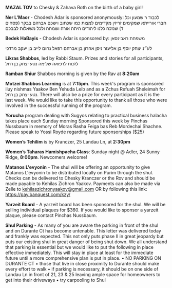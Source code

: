 **MAZAL TOV** to Chesky & Zahava Roth on the birth of a baby girl!

**Ner L'Maor** - Chodesh Adar is sponsored anonymously: 
לכבוד רּ שמעון וכל חברי אורייתא שמקימים זריזין מקדימים למצות כמו שכתוב וישכם אברהם בבקר (פסחים ד) שנזכה כלנו ליהודים היתה אורה ושמחה ולכל משאלות לבבכם

**Bedek HaBayis** - Chodesh Adar is sponsored by: משפחת ראבינסאן

לע״נ יצחק יוסף בן אליעזר ניסן
אהרון בן אברהם רפאל
נחום לייב בן יעקב מרדכי

**Likras Shabbos**, led by Rabbi Staum. Prizes and stories for all participants, לזכות לרפואה שלימה נטע יצחק בן רחל

**Ramban Shiur** Shabbos morning is given by the Rav at **8:20am** 

**Motzei Shabbos Learning** is at **7:15pm**. This week's program is sponsored iluy nishmas Yaakov Ben Yehuda Leib and as a Zchus Refuah Sheleimah for נטע יצחק בן רחל.
There will also be a prize for every participant as it is the last week. 
We would like to take this opportunity to thank all those who were involved in the successful running of the program. 

**Yorucha** program dealing with Sugyos relating to practical business halacha takes
place each Sunday morning
Sponsored this week by Pinchas Nussbaum in memory of Moras Rasha Feiga bas Reb Mordechai Shachne.
Please speak to Yossi Royde regarding future sponsorships ($25)

**Women’s Tehilim** is by Kranczer, 25 Landau Ln, at **2:30pm** 

**Women’s Taharas Hamishpacha Class**: Sunday night @ Adler, 24 Sunny Ridge, **8:00pm**. Newcomers welcome!

**Matanos L'evyonin** - The shul will be offering an opportunity to give Matanos L'evyonin to be distributed locally on Purim through the shul. Checks can be delivered to Chesky Kranczer or the Rov and should be made payable to Kehilas Zichron Yaakov. Payments can also be made via Zelle to kehilaszichronyaakov@gmail.com OR by following this link:  https://pay.banquest.com/kzy/

**Yarzeit Board** - A yarzeit board has been sponsored for the shul. We will be selling individual plaques for $360. If you would like to sponsor a yarzeit plaque, please contact Pinchas Nussbaum.

**Shul Parking** - As many of you are aware the parking in front of the shul and on Durante Ct  has become untenable. This letter was delivered today and frankly was expected. This not only puts phase II in great jeopardy but puts our existing shul in great danger of being shut down. We all understand that parking is essential but we would like to put the following in place effective immediately. This will stay in place at least for the immediate future until a more comprehensive plan is put in place.   • NO PARKING ON DURANTE CT   • those that live in close proximity to Durante should make every effort to walk  • if parking is necessary, it should be on one side of Landau Ln in front of 21, 23 & 25 leaving ample space for homeowners to get into their driveways  • try carpooling to Shul  

